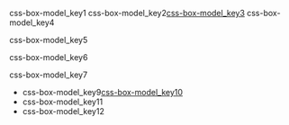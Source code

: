 css-box-model_key1
css-box-model_key2[css-box-model_key3](https://abhishekgupta92.github.io/equality4)
css-box-model_key4

css-box-model_key5


css-box-model_key6


css-box-model_key7
- css-box-model_key9[css-box-model_key10](http://learn.shayhowe.com/html-css/opening-the-box-model/#what-is-the-box)
- css-box-model_key11
- css-box-model_key12
